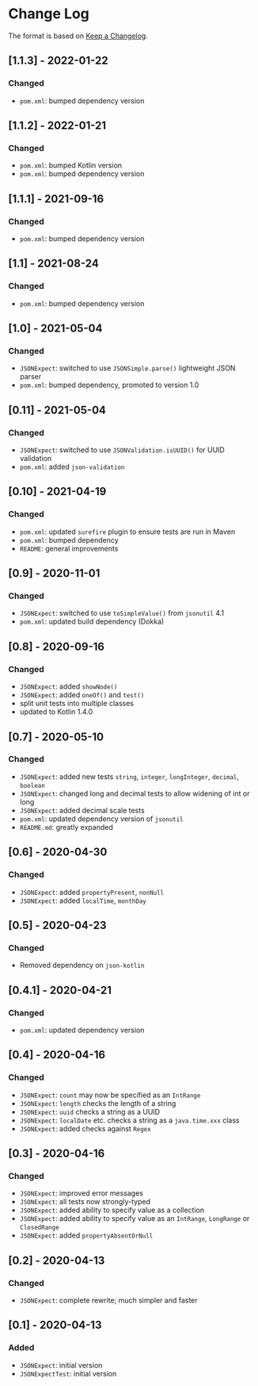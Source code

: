 # Change Log

The format is based on [Keep a Changelog](http://keepachangelog.com/).

## [1.1.3] - 2022-01-22
### Changed
- `pom.xml`: bumped dependency version

## [1.1.2] - 2022-01-21
### Changed
- `pom.xml`: bumped Kotlin version
- `pom.xml`: bumped dependency version

## [1.1.1] - 2021-09-16
### Changed
- `pom.xml`: bumped dependency version

## [1.1] - 2021-08-24
### Changed
- `pom.xml`: bumped dependency version

## [1.0] - 2021-05-04
### Changed
- `JSONExpect`: switched to use `JSONSimple.parse()` lightweight JSON parser
- `pom.xml`: bumped dependency, promoted to version 1.0

## [0.11] - 2021-05-04
### Changed
- `JSONExpect`: switched to use `JSONValidation.isUUID()` for UUID validation
- `pom.xml`: added `json-validation`

## [0.10] - 2021-04-19
### Changed
- `pom.xml`: updated `surefire` plugin to ensure tests are run in Maven
- `pom.xml`: bumped dependency
- `README`: general improvements

## [0.9] - 2020-11-01
### Changed
- `JSONExpect`: switched to use `toSimpleValue()` from `jsonutil` 4.1
- `pom.xml`: updated build dependency (Dokka)

## [0.8] - 2020-09-16
### Changed
- `JSONExpect`: added `showNode()`
- `JSONExpect`: added `oneOf()` and `test()`
- split unit tests into multiple classes
- updated to Kotlin 1.4.0

## [0.7] - 2020-05-10
### Changed
- `JSONExpect`: added new tests `string`, `integer`, `longInteger`, `decimal`, `boolean`
- `JSONExpect`: changed long and decimal tests to allow widening of int or long
- `JSONExpect`: added decimal scale tests
- `pom.xml`: updated dependency version of `jsonutil`
- `README.md`: greatly expanded

## [0.6] - 2020-04-30
### Changed
- `JSONExpect`: added `propertyPresent`, `nonNull`
- `JSONExpect`: added `localTime`, `monthDay`

## [0.5] - 2020-04-23
### Changed
- Removed dependency on `json-kotlin`

## [0.4.1] - 2020-04-21
### Changed
- `pom.xml`: updated dependency version

## [0.4] - 2020-04-16
### Changed
- `JSONExpect`: `count` may now be specified as an `IntRange`
- `JSONExpect`: `length` checks the length of a string
- `JSONExpect`: `uuid` checks a string as a UUID
- `JSONExpect`: `localDate` etc. checks a string as a `java.time.xxx` class
- `JSONExpect`: added checks against `Regex`

## [0.3] - 2020-04-16
### Changed
- `JSONExpect`: improved error messages
- `JSONExpect`: all tests now strongly-typed
- `JSONExpect`: added ability to specify value as a collection
- `JSONExpect`: added ability to specify value as an `IntRange`, `LongRange` or `ClosedRange`
- `JSONExpect`: added `propertyAbsentOrNull`

## [0.2] - 2020-04-13
### Changed
- `JSONExpect`: complete rewrite; much simpler and faster

## [0.1] - 2020-04-13
### Added
- `JSONExpect`: initial version
- `JSONExpectTest`: initial version
